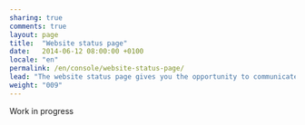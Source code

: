 ```yaml
---
sharing: true
comments: true
layout: page
title:  "Website status page"
date:   2014-06-12 08:00:00 +0100
locale: "en"
permalink: /en/console/website-status-page/
lead: "The website status page gives you the opportunity to communicate on your website heakth to the public or to a private community"
weight: "009"
---
```


Work in progress